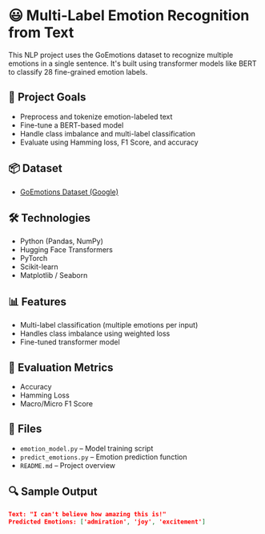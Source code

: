 # 😃 Multi-Label Emotion Recognition from Text

This NLP project uses the GoEmotions dataset to recognize multiple emotions in a single sentence. It's built using transformer models like BERT to classify 28 fine-grained emotion labels.

## 🧠 Project Goals

- Preprocess and tokenize emotion-labeled text
- Fine-tune a BERT-based model
- Handle class imbalance and multi-label classification
- Evaluate using Hamming loss, F1 Score, and accuracy

## 📦 Dataset

- [GoEmotions Dataset (Google)](https://huggingface.co/datasets/go_emotions)

## 🛠️ Technologies

- Python (Pandas, NumPy)
- Hugging Face Transformers
- PyTorch
- Scikit-learn
- Matplotlib / Seaborn

## 📊 Features

- Multi-label classification (multiple emotions per input)
- Handles class imbalance using weighted loss
- Fine-tuned transformer model

## 🧪 Evaluation Metrics

- Accuracy
- Hamming Loss
- Macro/Micro F1 Score

## 📁 Files

- `emotion_model.py` – Model training script
- `predict_emotions.py` – Emotion prediction function
- `README.md` – Project overview

## 🔍 Sample Output

```json
Text: "I can't believe how amazing this is!"
Predicted Emotions: ['admiration', 'joy', 'excitement']
